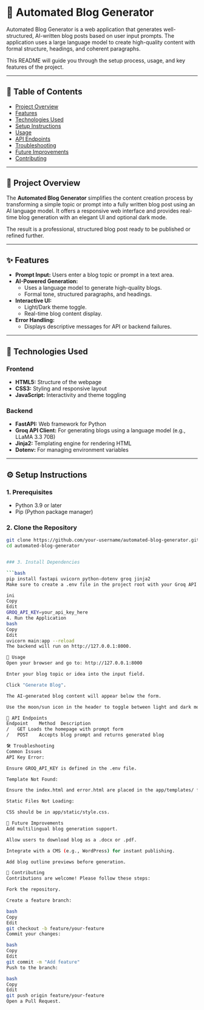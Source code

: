# 📝 Automated Blog Generator

Automated Blog Generator is a web application that generates well-structured, AI-written blog posts based on user input prompts. The application uses a large language model to create high-quality content with formal structure, headings, and coherent paragraphs.

This README will guide you through the setup process, usage, and key features of the project.

---

## 📑 Table of Contents

- [Project Overview](#project-overview)
- [Features](#features)
- [Technologies Used](#technologies-used)
- [Setup Instructions](#setup-instructions)
- [Usage](#usage)
- [API Endpoints](#api-endpoints)
- [Troubleshooting](#troubleshooting)
- [Future Improvements](#future-improvements)
- [Contributing](#contributing)

---

## 📘 Project Overview

The **Automated Blog Generator** simplifies the content creation process by transforming a simple topic or prompt into a fully written blog post using an AI language model. It offers a responsive web interface and provides real-time blog generation with an elegant UI and optional dark mode.

The result is a professional, structured blog post ready to be published or refined further.

---

## ✨ Features

- **Prompt Input:** Users enter a blog topic or prompt in a text area.
- **AI-Powered Generation:**
  - Uses a language model to generate high-quality blogs.
  - Formal tone, structured paragraphs, and headings.
- **Interactive UI:**
  - Light/Dark theme toggle.
  - Real-time blog content display.
- **Error Handling:**
  - Displays descriptive messages for API or backend failures.

---

## 🧰 Technologies Used

### Frontend

- **HTML5:** Structure of the webpage
- **CSS3:** Styling and responsive layout
- **JavaScript:** Interactivity and theme toggling

### Backend

- **FastAPI:** Web framework for Python
- **Groq API Client:** For generating blogs using a language model (e.g., LLaMA 3.3 70B)
- **Jinja2:** Templating engine for rendering HTML
- **Dotenv:** For managing environment variables

---

## ⚙️ Setup Instructions

### 1. Prerequisites

- Python 3.9 or later
- Pip (Python package manager)

### 2. Clone the Repository

```bash
git clone https://github.com/your-username/automated-blog-generator.git
cd automated-blog-generator


### 3. Install Dependencies

```bash
pip install fastapi uvicorn python-dotenv groq jinja2
Make sure to create a .env file in the project root with your Groq API key:

ini
Copy
Edit
GROQ_API_KEY=your_api_key_here
4. Run the Application
bash
Copy
Edit
uvicorn main:app --reload
The backend will run on http://127.0.0.1:8000.

🧪 Usage
Open your browser and go to: http://127.0.0.1:8000

Enter your blog topic or idea into the input field.

Click "Generate Blog".

The AI-generated blog content will appear below the form.

Use the moon/sun icon in the header to toggle between light and dark modes.

🔗 API Endpoints
Endpoint	Method	Description
/	GET	Loads the homepage with prompt form
/	POST	Accepts blog prompt and returns generated blog

🛠️ Troubleshooting
Common Issues
API Key Error:

Ensure GROQ_API_KEY is defined in the .env file.

Template Not Found:

Ensure the index.html and error.html are placed in the app/templates/ folder.

Static Files Not Loading:

CSS should be in app/static/style.css.

🚀 Future Improvements
Add multilingual blog generation support.

Allow users to download blog as a .docx or .pdf.

Integrate with a CMS (e.g., WordPress) for instant publishing.

Add blog outline previews before generation.

🤝 Contributing
Contributions are welcome! Please follow these steps:

Fork the repository.

Create a feature branch:

bash
Copy
Edit
git checkout -b feature/your-feature
Commit your changes:

bash
Copy
Edit
git commit -m "Add feature"
Push to the branch:

bash
Copy
Edit
git push origin feature/your-feature
Open a Pull Request.
